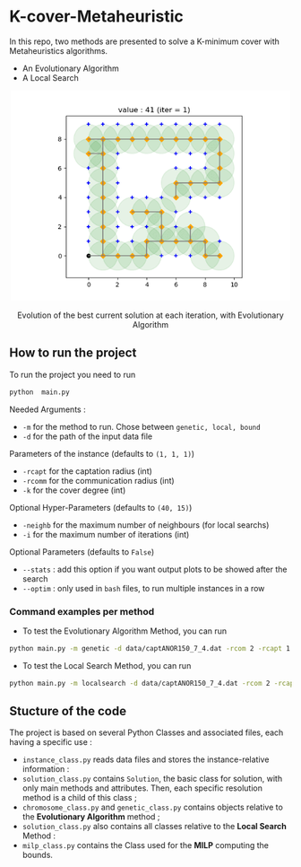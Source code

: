 # K-cover-Metaheuristic
In this repo, two methods are presented to solve a K-minimum cover with Metaheuristics algorithms.
* An Evolutionary Algorithm 
* A Local Search

<p align="center">
    <img src="media/example.gif" alt="drawing" width="500"/>
</p>
<div align="center"> Evolution of the best current solution at each iteration, with Evolutionary Algorithm
</div>

## How to run the project 
To run the project you need to run 
```bash
python  main.py
```
Needed Arguments :
- `-m` for the method to run. Chose between `genetic, local, bound`
- `-d` for the path of the input data file 

Parameters of the instance (defaults to `(1, 1, 1)`)
- `-rcapt` for the captation radius (int)
- `-rcomm` for the communication radius (int)
- `-k` for the cover degree (int)

Optional Hyper-Parameters (defaults to `(40, 15)`)
- `-neighb` for the maximum number of neighbours (for local searchs)
- `-i` for the maximum number of iterations (int)

Optional Parameters (defaults to `False`)
- `--stats` : add this option if you want output plots to be showed after the search
- `--optim` : only used in `bash` files, to run multiple instances in a row

### Command examples per method
- To test the Evolutionary Algorithm Method, you can run 

```bash
python main.py -m genetic -d data/captANOR150_7_4.dat -rcom 2 -rcapt 1 -k 1 -i 10 -neighb 40 --stats
```

- To test the Local Search Method, you can run 

```bash
python main.py -m localsearch -d data/captANOR150_7_4.dat -rcom 2 -rcapt 1 -k 1 -i 15 -neighb 40 -t 400 --stats
```

## Stucture of the code

The project is based on several Python Classes and associated files, each having a specific use :
- `instance_class.py` reads data files and stores the instance-relative information :
- `solution_class.py` contains `Solution`, the basic class for solution, with only main methods and attributes. Then, each specific resolution method is a child of this class ;
- `chromosome_class.py` and `genetic_class.py` contains objects relative to the **Evolutionary Algorithm** method ;
- `solution_class.py` also contains all classes relative to the **Local Search** Method :
- `milp_class.py` contains the Class used for the **MILP** computing the bounds.


